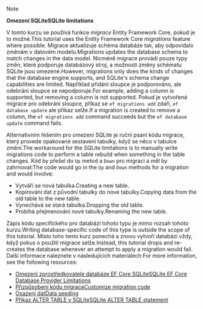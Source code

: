 > [!NOTE]
> 
> <span data-ttu-id="399b2-101">**Omezení SQLite**</span><span class="sxs-lookup"><span data-stu-id="399b2-101">**SQLite limitations**</span></span>
>
> <span data-ttu-id="399b2-102">V tomto kurzu se používá funkce *migrace* Entity Framework Core, pokud je to možné.</span><span class="sxs-lookup"><span data-stu-id="399b2-102">This tutorial uses the Entity Framework Core *migrations* feature where possible.</span></span> <span data-ttu-id="399b2-103">Migrace aktualizuje schéma databáze tak, aby odpovídalo změnám v datovém modelu.</span><span class="sxs-lookup"><span data-stu-id="399b2-103">Migrations updates the database schema to match changes in the data model.</span></span> <span data-ttu-id="399b2-104">Nicméně migrace provádí pouze typy změn, které podporuje databázový stroj, a možnosti změny schématu SQLite jsou omezené.</span><span class="sxs-lookup"><span data-stu-id="399b2-104">However, migrations only does the kinds of changes that the database engine supports, and SQLite's schema change capabilities are limited.</span></span> <span data-ttu-id="399b2-105">Například přidání sloupce je podporováno, ale odebrání sloupce se nepodporuje.</span><span class="sxs-lookup"><span data-stu-id="399b2-105">For example, adding a column is supported, but removing a column is not supported.</span></span> <span data-ttu-id="399b2-106">Pokud je vytvořená migrace pro odebrání sloupce, příkaz se `ef migrations add` zdaří, `ef database update` ale příkaz selže.</span><span class="sxs-lookup"><span data-stu-id="399b2-106">If a migration is created to remove a column, the `ef migrations add` command succeeds but the `ef database update` command fails.</span></span> 
>
> <span data-ttu-id="399b2-107">Alternativním řešením pro omezení SQLite je ruční psaní kódu migrace, který provede opakované sestavení tabulky, když se něco v tabulce změní.</span><span class="sxs-lookup"><span data-stu-id="399b2-107">The workaround for the SQLite limitations is to manually write migrations code to perform a table rebuild when something in the table changes.</span></span> <span data-ttu-id="399b2-108">Kód by přešel do `Up` metod a `Down` pro migraci a měl by zahrnovat:</span><span class="sxs-lookup"><span data-stu-id="399b2-108">The code would go in the `Up` and `Down` methods for a migration and would involve:</span></span>
>
> * <span data-ttu-id="399b2-109">Vytváří se nová tabulka.</span><span class="sxs-lookup"><span data-stu-id="399b2-109">Creating a new table.</span></span>
> * <span data-ttu-id="399b2-110">Kopírování dat z původní tabulky do nové tabulky.</span><span class="sxs-lookup"><span data-stu-id="399b2-110">Copying data from the old table to the new table.</span></span>
> * <span data-ttu-id="399b2-111">Vynechává se stará tabulka.</span><span class="sxs-lookup"><span data-stu-id="399b2-111">Dropping the old table.</span></span>
> * <span data-ttu-id="399b2-112">Probíhá přejmenování nové tabulky.</span><span class="sxs-lookup"><span data-stu-id="399b2-112">Renaming the new table.</span></span>
>
> <span data-ttu-id="399b2-113">Zápis kódu specifického pro databázi tohoto typu je mimo rozsah tohoto kurzu.</span><span class="sxs-lookup"><span data-stu-id="399b2-113">Writing database-specific code of this type is outside the scope of this tutorial.</span></span> <span data-ttu-id="399b2-114">Místo toho tento kurz ponechá a znovu vytvoří databázi vždy, když pokus o použití migrace selže.</span><span class="sxs-lookup"><span data-stu-id="399b2-114">Instead, this tutorial drops and re-creates the database whenever an attempt to apply a migration would fail.</span></span> <span data-ttu-id="399b2-115">Další informace naleznete v následujících materiálech:</span><span class="sxs-lookup"><span data-stu-id="399b2-115">For more information, see the following resources:</span></span>
>
> * [<span data-ttu-id="399b2-116">Omezení zprostředkovatele databáze EF Core SQLite</span><span class="sxs-lookup"><span data-stu-id="399b2-116">SQLite EF Core Database Provider Limitations</span></span>](/ef/core/providers/sqlite/limitations)
> * [<span data-ttu-id="399b2-117">Přizpůsobení kódu migrace</span><span class="sxs-lookup"><span data-stu-id="399b2-117">Customize migration code</span></span>](/ef/core/managing-schemas/migrations/#customize-migration-code)
> * [<span data-ttu-id="399b2-118">Osazení dat</span><span class="sxs-lookup"><span data-stu-id="399b2-118">Data seeding</span></span>](/ef/core/modeling/data-seeding)
> * [<span data-ttu-id="399b2-119">Příkaz ALTER TABLE v SQLite</span><span class="sxs-lookup"><span data-stu-id="399b2-119">SQLite ALTER TABLE statement</span></span>](https://sqlite.org/lang_altertable.html)